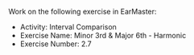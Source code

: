 Work on the following exercise in EarMaster:
- Activity: Interval Comparison
- Exercise Name: Minor 3rd & Major 6th - Harmonic
- Exercise Number: 2.7
